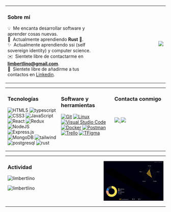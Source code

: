 <table style="border-color: transparent;" cellspacing=0 >
  <tr>
    <td valign="center" width="60%">
      
### Sobre mí
💡 &nbsp;Me encanta desarrollar software y aprender cosas nuevas.\
🌱 &nbsp;Actualmente aprendiendo **Rust** 🦀.\
✨ &nbsp;Actualmente aprendiendo ssi (self sovereign identity) y computer science.\
✉️ &nbsp;Sientete libre de contactarme en **limbertlino@gmail.com**.\
🤝 &nbsp;Sientete libre de añadirme a tus contactos en [Linkedin](https://www.linkedin.com/in/linomattos/).

</td>
<td valign="middle" width="40%">
<p align="right">
  <img src="https://user-images.githubusercontent.com/74038190/240906093-9be4d344-6782-461a-b5a6-32a07bf7b34e.gif">
</p>
</td>
</tr></table>

<table>
  <tr>

<td valign="top" width="33%">

### Tecnologías
<p>
     <img  alt="HTML5" src="https://img.shields.io/badge/html5-%23E34F26.svg?style=for-the-badge&logo=html5&logoColor=white"/>
  <img  alt="typescript" src="https://img.shields.io/badge/typescript-3178C6.svg?style=for-the-badge&logo=typescript&logoColor=white"/>
  <img  alt="CSS3" src="https://img.shields.io/badge/css3-%231572B6.svg?style=for-the-badge&logo=css3&logoColor=white"/>
  <img  alt="JavaScript" src="https://img.shields.io/badge/javascript-%23323330.svg?style=for-the-badge&logo=javascript&logoColor=%23F7DF1E"/>
  <img  alt="React" src="https://img.shields.io/badge/react-%2320232a.svg?style=for-the-badge&logo=react&logoColor=%2361DAFB"/>
  <img  alt="Redux" src="https://img.shields.io/badge/redux-%23593d88.svg?style=for-the-badge&logo=redux&logoColor=white"/>  
  <img  alt="NodeJS" src="https://img.shields.io/badge/node.js-%2343853D.svg?style=for-the-badge&logo=node-dot-js&logoColor=white"/>
  <img  alt="Express.js" src="https://img.shields.io/badge/express.js-%23404d59.svg?style=for-the-badge&logo=express&logoColor=%2361DAFB"/>
  <img  alt="MongoDB" src ="https://img.shields.io/badge/MongoDB-%234ea94b.svg?style=for-the-badge&logo=mongodb&logoColor=white"/>
  <img  alt="tailwind" src="https://img.shields.io/badge/Tailwind_CSS-38B2AC?style=for-the-badge&logo=tailwind-css&logoColor=white"/>
  <img  alt="postgresql" src="https://img.shields.io/badge/postgreSQL-4169E1.svg?style=for-the-badge&logo=postgresql&logoColor=white"/> 
  <img alt="rust" src="https://img.shields.io/badge/Rust-000000?style=for-the-badge&logo=rust&logoColor=white" />  
</p>


</td>


<td valign="top" width="33%">

### Software y herramientas
<p>
    <a href="#"><img alt="Git" src="https://img.shields.io/badge/Git-F05032?style=for-the-badge&logo=git&logoColor=white"></a>
    <a href="#"><img alt="Linux" src="https://img.shields.io/badge/Linux-FCC624?style=for-the-badge&logo=linux&logoColor=black"></a>
    <a href="#"><img alt="Visual Studio Code" src="https://img.shields.io/badge/Visual_Studio_Code-0078D4?style=for-the-badge&logo=visual%20studio%20code&logoColor=white"></a>
    <a href="#"><img alt="Docker" src="https://img.shields.io/badge/Docker-2CA5E0?style=for-the-badge&logo=docker&logoColor=white"></a>
    <a href="#"><img alt="Postman" src="https://img.shields.io/badge/Postman-FF6C37?style=for-the-badge&logo=Postman&logoColor=white"></a>
    <a href="#"><img alt="Trello" src="https://img.shields.io/badge/Trello-0052CC?style=for-the-badge&logo=trello&logoColor=white"></a>
    <a href="#"><img alt="TFigma" src="https://img.shields.io/badge/Figma-F24E1E?style=for-the-badge&logo=figma&logoColor=white"></a>    
</p>


</td>
<td valign="top" width="33%">

### Contacta conmigo
<br>
<p>
<a href="mailto:limbertlino@gmail.com" target="_blank">
<img src="https://img.shields.io/badge/Gmail-D14836?style=for-the-badge&logo=gmail&logoColor=white">
</a>
<a href="https://www.linkedin.com/in/limbertlino/" target="_blank">
<img src="https://img.shields.io/badge/linkedin-%230077B5.svg?style=for-the-badge&logo=linkedin&logoColor=white"></a>
</p>
</td></tr>
  
</table>

<table style="border-color: transparent;" cellspacing=0 ><tr>
  <td valign="top" width="60%">

### Actividad

<p>
 <img align="left" src="https://github-readme-stats.vercel.app/api/top-langs?username=limbertlino&langs_count=8&show_icons=true&locale=en&layout=compact&theme=ocean_dark" alt="limbertlino" />
</p>
<br>
<p>
  <img align="left" src="https://github-readme-stats.vercel.app/api?username=limbertlino&show_icons=true&locale=en&theme=ocean_dark" alt="limbertlino" />
</p>

</td>
<td valign="center" width="42%">
<p align="right">
  
 <img width="900" align="center" src="profile-3d-contrib/profile-night-rainbow.svg">
  
</p>
</td></tr></table>
